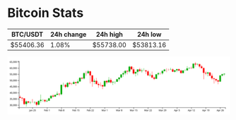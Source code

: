 # Bitcoin Stats

BTC/USDT|24h change|24h high|24h low|
|---|---|---|---|
|$55406.36|1.08%|$55738.00|$53813.16|

<img src="./chart.svg">
